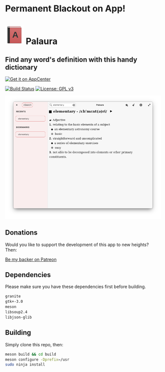 # Permanent Blackout on App!

# ![icon](data/icon.png) Palaura

## Find any word's definition with this handy dictionary

[![Get it on AppCenter](https://appcenter.elementary.io/badge.svg)](https://appcenter.elementary.io/com.github.lainsce.palaura)

[![Build Status](https://travis-ci.org/lainsce/palaura.svg?branch=master)](https://travis-ci.org/lainsce/palaura)
[![License: GPL v3](https://img.shields.io/badge/License-GPL%20v3-blue.svg)](http://www.gnu.org/licenses/gpl-3.0)

![Screenshot](data/shot.png)

## Donations

Would you like to support the development of this app to new heights? Then:

[Be my backer on Patreon](https://www.patreon.com/lainsce)

## Dependencies

Please make sure you have these dependencies first before building.

```bash
granite
gtk+-3.0
meson
libsoup2.4
libjson-glib
```

## Building

Simply clone this repo, then:

```bash
meson build && cd build
meson configure -Dprefix=/usr
sudo ninja install
```
